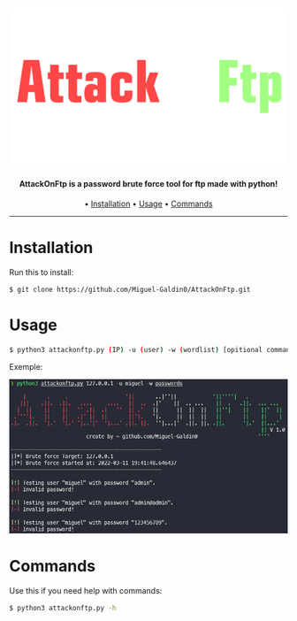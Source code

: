 <h1 align="center">
<img src="/images/logo.png" alt="AttackOnFtp" width="700px"></a>
</h1>

<h4 align="center">
AttackOnFtp is a password brute force tool for ftp made with python!
</h4>

<p align="center">
  • <a href="#installation">Installation</a>
  • <a href="#usage">Usage</a>
  • <a href="#commands">Commands</a>
</p>

---

# Installation

Run this to install:
 
```sh
$ git clone https://github.com/Miguel-Galdin0/AttackOnFtp.git
```

# Usage
 
```sh
$ python3 attackonftp.py (IP) -u (user) -w (wordlist) [opitional commands]
```
Exemple:

<img src="/images/exemple.png" alt="openPortScanner" width="700px"></a>


# Commands

Use this if you need help with commands:

```sh
$ python3 attackonftp.py -h
```
